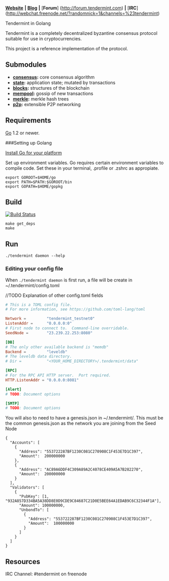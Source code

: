 [**Website**](http://tendermint.com) **|** 
[**Blog**](http://tendermint.com/posts/) **|**
[**Forum**] (http://forum.tendermint.com) **|**
[**IRC**] (http://webchat.freenode.net/?randomnick=1&channels=%23tendermint)

Tendermint in Golang

Tendermint is a completely decentralized byzantine consensus protocol suitable for use in cryptocurrencies.

This project is a reference implementation of the protocol.

## Submodules

* **[consensus](https://github.com/tendermint/tendermint/blob/master/consensus):** core consensus algorithm
* **[state](https://github.com/tendermint/tendermint/blob/master/state):** application state; mutated by transactions
* **[blocks](https://github.com/tendermint/tendermint/blob/master/blocks):** structures of the blockchain
* **[mempool](https://github.com/tendermint/tendermint/blob/master/mempool):** gossip of new transactions
* **[merkle](https://github.com/tendermint/tendermint/blob/master/merkle):** merkle hash trees
* **[p2p](https://github.com/tendermint/tendermint/blob/master/p2p):**  extensible P2P networking

## Requirements

[Go](http://golang.org) 1.2 or newer.

###Setting up Golang

[Install Go for your platform](https://golang.org/doc/install)

Set up environment variables. Go requires certain environment variables to compile code. Set these in your terminal, .profile or .zshrc as appropiate.

```
export GOROOT=$HOME/go
export PATH=$PATH:$GOROOT/bin
export GOPATH=$HOME/gopkg
```

## Build

[![Build Status](http://drone.io/github.com/tendermint/tendermint/status.png)](https://drone.io/github.com/tendermint/tendermint/latest)

```
make get_deps
make
```

## Run

`./tendermint daemon --help`

### Editing your config file

When `./tendermint daemon` is first run, a file will be create in ~/.tendermint/config.toml

//TODO Explanation of other config.toml fields

```toml
# This is a TOML config file.
# For more information, see https://github.com/toml-lang/toml

Network =         "tendermint_testnet0"
ListenAddr =      "0.0.0.0:0"
# First node to connect to.  Command-line overridable.
SeedNode =        "23.239.22.253:8080"

[DB]
# The only other available backend is "memdb"
Backend =         "leveldb"
# The leveldb data directory.
# Dir =           "<YOUR_HOME_DIRECTORY>/.tendermint/data"

[RPC]
# For the RPC API HTTP server.  Port required.
HTTP.ListenAddr = "0.0.0.0:8081"

[Alert]
# TODO: Document options

[SMTP]
# TODO: Document options
```

You will also to need to have a genesis.json in ~/.tendermint/. This must be the common genesis.json as the network you are joining from the Seed Node

```
{
  "Accounts": [
    {
      "Address": "553722287BF1230C081C270908C1F453E7D1C397",
      "Amount":  200000000
    },
    {
      "Address": "AC89A6DDF4C309A89A2C4078CE409A5A7B282270",
      "Amount":  200000000
    }
  ],
  "Validators": [
    {
      "PubKey": [1, "932A857D334BA5A38DD8E0D9CDE9C84687C21D0E5BEE64A1EDAB9C6C32344F1A"],
      "Amount": 100000000,
      "UnbondTo": [
        {
          "Address": "553722287BF1230C081C270908C1F453E7D1C397",
          "Amount":  100000000
        }
      ]
    }
  ]
}
```

## Resources

IRC Channel: #tendermint on freenode
